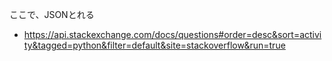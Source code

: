 ここで、JSONとれる
- https://api.stackexchange.com/docs/questions#order=desc&sort=activity&tagged=python&filter=default&site=stackoverflow&run=true

